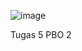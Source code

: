 ![image](https://github.com/user-attachments/assets/e6c9be1d-fe55-48d4-ba51-c226463a7855)

Tugas 5 PBO 2
